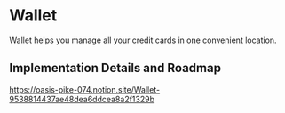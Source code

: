 # Wallet
Wallet helps you manage all your credit cards in one convenient location.

## Implementation Details and Roadmap
https://oasis-pike-074.notion.site/Wallet-9538814437ae48dea6ddcea8a2f1329b
